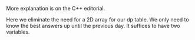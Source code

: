 More explanation is on the C++ editorial. 

Here we eliminate the need for a 2D array for our dp table. We only need to know the best answers up until the previous day. It suffices to have two variables.